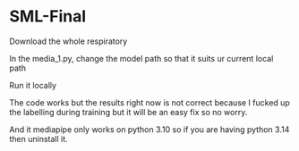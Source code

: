 # SML-Final

Download the whole respiratory

In the media_1.py, change the model path so that it suits ur current local path

Run it locally

The code works but the results right now is not correct because I fucked up the labelling during training but it will be an easy fix so no worry. 

And it mediapipe only works on python 3.10 so if you are having python 3.14 then uninstall it.
